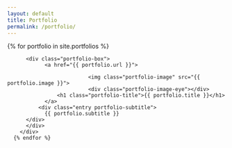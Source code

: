 ```yaml
---
layout: default
title: Portfolio
permalink: /portfolio/
---
```


<div class="container portfolio">
	  {% for portfolio in site.portfolios %}
	    <div class="four columns">

	      <div class="portfolio-box">
		      	<a href="{{ portfolio.url }}">

		      			      <img class="portfolio-image" src="{{ portfolio.image }}">
		      			      <div class="portfolio-image-eye"></div>
		      		<h1 class="portfolio-title">{{ portfolio.title }}</h1>
		      	</a>
		      <div class="entry portfolio-subtitle">
		        {{ portfolio.subtitle }}
	      </div>
	      </div>
	    </div>
	  {% endfor %}
</div>





